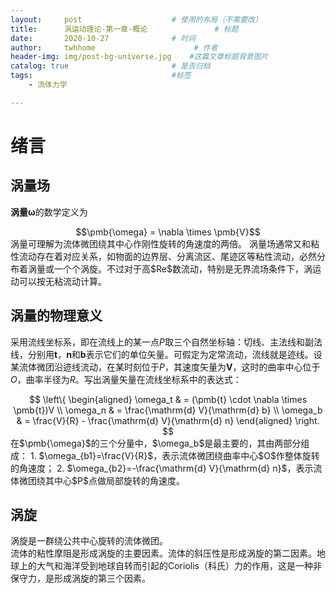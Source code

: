 ```yaml
---
layout:     post                    # 使用的布局（不需要改）
title:      涡运动理论-第一章-概论               # 标题 
date:       2020-10-27              # 时间
author:     twhhome                      # 作者
header-img: img/post-bg-universe.jpg    #这篇文章标题背景图片
catalog: true                       # 是否归档
tags:                               #标签
    - 流体力学

---
```


<head>
<!--    <script src="https://cdn.mathjax.org/mathjax/latest/MathJax.js?config=TeX-AMS-MML_HTMLorMML" type="text/javascript"></script>
    <script type="text/x-mathjax-config">
        MathJax.Hub.Config({
            tex2jax: {
            skipTags: ['script', 'noscript', 'style', 'textarea', 'pre'],
            inlineMath: [['$','$']]
            displayMath: [['$$','$$']]
            }
        });
    </script>-->
	<script type="text/x-mathjax-config">
		MathJax.Hub.Config({tex2jax: {inlineMath: [['$','$'], ['\\(','\\)']], displayMath: [ ['$$','$$'], ["\\[","\\]"] ]}});
	</script>
	<script type="text/javascript" async src="https://cdn.mathjax.org/mathjax/latest/MathJax.js?config=TeX-AMS_CHTML">
	</script>
</head>

# 绪言
## 涡量场
**涡量ω**的数学定义为  
<center>$$\pmb{\omega} = \nabla \times \pmb{V}$$</center>  
涡量可理解为流体微团绕其中心作刚性旋转的角速度的两倍。  
涡量场通常又和粘性流动存在着对应关系，如物面的边界层、分离流区、尾迹区等粘性流动，必然分布着涡量或一个个涡旋。不过对于高$Re$数流动，特别是无界流场条件下，涡运动可以按无粘流动计算。  

## 涡量的物理意义
采用流线坐标系，即在流线上的某一点$P$取三个自然坐标轴：切线、主法线和副法线，分别用$\pmb{t}$，$\pmb{n}$和$\pmb{b}$表示它们的单位矢量。可假定为定常流动，流线就是迹线。设某流体微团沿迹线流动，在某时刻位于$P$，其速度矢量为$\pmb{V}$，这时的曲率中心位于$O$，曲率半径为$R$。写出涡量矢量在流线坐标系中的表达式：  
<center>
$$
\left\{
\begin{aligned}
\omega_t & = (\pmb{t} \cdot \nabla \times \pmb{t})V \\
\omega_n & = \frac{\mathrm{d} V}{\mathrm{d} b} \\
\omega_b & = \frac{V}{R} - \frac{\mathrm{d} V}{\mathrm{d} n}
\end{aligned}
\right.
$$
</center>  
在$\pmb{\omega}$的三个分量中，$\omega_b$是最主要的，其由两部分组成：  
1. $\omega_{b1}=\frac{V}{R}$，表示流体微团绕曲率中心$O$作整体旋转的角速度；  
2. $\omega_{b2}=-\frac{\mathrm{d} V}{\mathrm{d} n}$，表示流体微团绕其中心$P$点做局部旋转的角速度。  

## 涡旋
涡旋是一群绕公共中心旋转的流体微团。  
流体的粘性摩阻是形成涡旋的主要因素。流体的斜压性是形成涡旋的第二因素。地球上的大气和海洋受到地球自转而引起的Coriolis（科氏）力的作用，这是一种非保守力，是形成涡旋的第三个因素。
